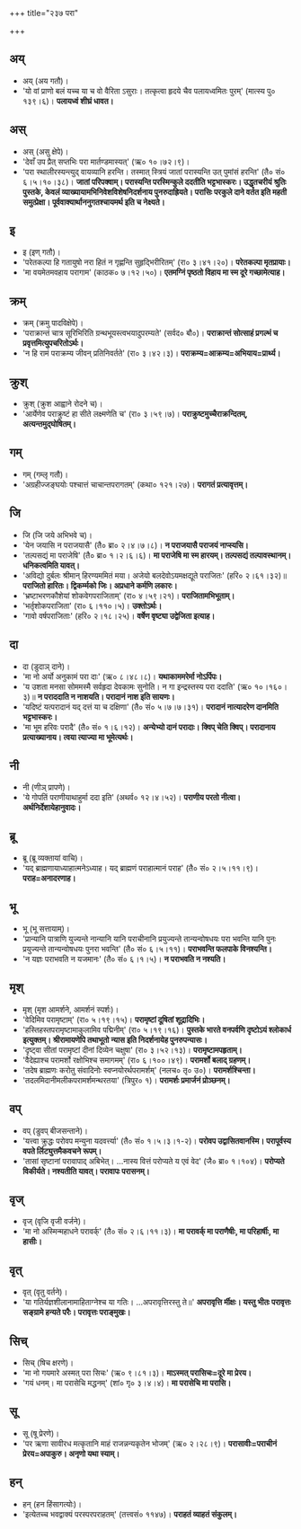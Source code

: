 +++
title="२३७ परा"

+++

## अय्
- अय् (अय गतौ)।
- 'यो वां प्राणो बलं यच्च या च वो वैरिता ऽसुराः। तत्कृत्वा हृदये चैव पलायध्वमितः पुरम्' (मात्स्य पु० १३९।६)। **पलायध्वं शीघ्रं धावत।**

## अस्
- अस् (असु क्षेपे)।
- 'देवाँ उप प्रैत् सप्तभिः परा मार्तण्डमास्यत्' (ऋ० १०।७२।९)।  
- 'परा स्थालीरस्यन्त्युद् वायव्यानि हरन्ति। तस्मात् स्त्रियं जातां परास्यन्ति उत् पुमांसं हरन्ति' (तै० सं० ६।५।१०।३८)। **जातां परिपक्वाम्। परास्यन्ति परस्मिन्कुले ददतीति भट्टभास्करः। उद्धृतचरीयं श्रुतिः पुस्तके, केवलं व्याख्यायामभिनिवेशविशेषनिदर्शनाय पुनरुदाह्रियते। परासिः परकुले दाने वर्तत इति महती समुत्प्रेक्षा। पूर्ववाक्यार्थाननुगतश्चायमर्थ इति च नेक्ष्यते।**

## इ
- इ (इण् गतौ)।
- 'परेतकल्पा हि गतायुषो नरा हितं न गृह्णन्ति सुहृद्भिरीरितम्' (रा० ३।४१।२०)। **परेतकल्पा मृतप्रायाः।**
- 'मा वयमेतमवहाय परागाम' (काठक० ७।१२।५०)। **एतमग्निं पृष्ठतो विहाय मा स्म दूरे गच्छामेत्याह।**

## क्रम्
- क्रम् (क्रमु पादविक्षेपे)।
- 'पराक्रान्तं चात्र सूरिभिरिति ग्रन्थभूयस्त्वभयादुपरम्यते' (सर्वद० बौ०)। **पराक्रान्तं सोत्साहं प्रगल्भं च प्रवृत्तमित्युपचरितोऽर्थः।**
- 'न हि रामं पराक्रम्य जीवन् प्रतिनिवर्तते' (रा० ३।४२।३)। **पराक्रम्य=आक्रम्य=अभियाय=प्रार्थ्य।**

## क्रुश्
- क्रुश् (क्रुश आह्वाने रोदने च)।
- 'आर्येणेव पराक्रुष्टं हा सीते लक्ष्मणेति च' (रा० ३।५९।७)। **पराक्रुष्टमुच्चैराक्रन्दितम्, अत्यन्तमुद्घोषितम्।**

## गम्
- गम् (गम्लृ गतौ)।
- 'अग्रहीज्जङ्घयोः पश्चात्तं चाचान्तपरागतम्' (कथा० १२१।२७)। **परागतं प्रत्यावृत्तम्।**

## जि
- जि (जि जये अभिभवे च)।
- 'येन जयासि न पराजयासै' (तै० ब्रा० २।४।७।८)। **न पराजयासै पराजयं नाप्स्यसि।**
- 'तल्पसद्यं मा पराजेषि' (तै० ब्रा० १।२।६।६)। **मा पराजेषि मा स्म हारयम्। तल्पसद्यं तल्पावस्थानम्। धनिकत्वमिति यावत्।**
- 'अविद्यो दुर्बलः श्रीमान् हिरण्यममितं मया। अजेयो बलदेवोऽयमक्षद्यूते पराजितः' (हरि० २।६१।३२)॥ **पराजितो हारितः। द्विकर्म्मको जिः। अप्रधाने कर्मणि लकारः।**
- 'भ्रष्टाभरणकौशेयां शोकवेगपराजिताम्' (रा० ४।५९।२१)। **पराजितामभिभूताम्।**
- 'भर्तृशोकपराजिता' (रा० ६।११०।५)। **उक्तोऽर्थः।**
- 'गावो वर्षपराजिताः' (हरि० २।१८।२५)। **वर्षेण वृष्ट्या उद्वेजिता इत्याह।**

## दा
- दा (डुदाञ् दाने)।
- 'मा नो अर्यो अनुकामं परा दाः' (ऋ० ८।४८।८)। **यथाकाममरेर्मा नोऽर्पिपः।**
- 'य उशता मनसा सोममस्मै सर्वहृदा देवकामः सुनोति। न गा इन्द्रस्तस्य परा ददाति' (ऋ० १०।१६०।३)॥ **न पराददाति न नाशयति। परादानं नाश इति सायणः।**
- 'यदिष्टं यत्परादानं यद् दत्तं या च दक्षिणा' (तै० सं० ५।७।७।३१)। **परादानं नात्यादरेण दानमिति भट्टभास्करः।**
- 'मा भूम हरिवः परादै' (तै० सं० १।६।१२)। **अन्येभ्यो दानं परादाः। क्विप् चेति क्विप्। परादानाय प्रत्याख्यानाय। त्वया त्याज्या मा भूमेत्यर्थः।**

## नी
- नी (णीञ् प्रापणे)।
- 'ये गोपतिं पराणीयाथाहुर्मा ददा इति' (अथर्व० १२।४।५२)। **पराणीय परतो नीत्वा। अर्थनिर्देशायेहानुवादः।**

## ब्रू
- ब्रू (ब्रू व्यक्तायां वाचि)।
- 'यद् ब्राह्मणायाध्याहात्मनेऽध्याह। यद् ब्राह्मणं पराहात्मानं पराह' (तै० सं० २।५।११।९)। **पराह=अनादरणाह।**

## भू
- भू (भू सत्तायाम्)।
- 'प्रान्यानि पात्राणि युज्यन्ते नान्यानि यानि पराचीनानि प्रयुज्यन्ते तान्यन्वोषधयः परा भवन्ति यानि पुनः प्रयुज्यन्ते तान्यन्वोषधयः पुनरा भवन्ति' (तै० सं० ६।५।११)। **पराभवन्ति फलपाके विनश्यन्ति।**
- 'न यज्ञः पराभवति न यजमानः' (तै० सं० ६।१।५)। **न पराभवति न नश्यति।**

## मृश्
- मृश् (मृश आमर्शने, आमर्शनं स्पर्शः)।
- 'वेदिमिव परामृष्टाम्' (रा० ५।१९।१५)। **परामृष्टां दूषितां शूद्रादिभिः।**
- 'हस्तिहस्तपरामृष्टामाकुलामिव पद्मिनीम्' (रा० ५।१९।१६)। **पुस्तके भारते वनपर्वणि दृष्टोऽयं श्लोकार्ध इत्युक्तम्। श्रीरामायणेपि तथाभूतो न्यास इति निदर्शनायेह पुनरुपन्यासः।**
- 'दृष्ट्वा सीतां परामृष्टां दीनां दिव्येन चक्षुषा' (रा० ३।५२।१३)। **परामृष्टामपहृताम्।**
- 'वैदेह्याश्च परामर्शो रक्षोभिश्च समागमम्' (रा० ६।१००।४९)। **परामर्शो बलाद् ग्रहणम्।**
- 'तदेष ब्राह्मणः करोतु संवादिनोः स्वप्नयोरर्थपरामर्शम्' (नलच० तृ० उ०)। **परामर्शश्चिन्ता।**
- 'तदलमिदानीमलीकपरामर्शमन्थरतया' (त्रिपुर० १)। **परामर्शः प्रमार्जनं प्रोञ्छनम्।**

## वप्
- वप् (डुवप् बीजसन्ताने)।
- 'यत्त्वा क्रुद्धः परोवप मन्युना यदवर्त्त्या' (तै० सं० १।५।३।१-२)। **परोवप उद्वासितवानस्मि। परापूर्वस्य वपते र्लिट्युत्तमैकवचने रूपम्।**
- 'तासां सृष्टानां परावापाद् अबिभेत्। …नास्य वित्तं परोप्यते य एवं वेद' (जै० ब्रा० १।१०४)। **परोप्यते विकीर्यते। नश्यतीति यावत्। परावापः परासनम्।**

## वृज्
- वृज् (वृजि वृजी वर्जने)।
- 'मा नो अस्मिन्महाधने परावर्क्' (तै० सं० २।६।११।३)। **मा परावर्क् मा पराणैषीः, मा परिहार्षीः, मा हासीः।**

## वृत्
- वृत् (वृतु वर्तने)।
- 'या गतिर्यज्ञशीलानामाहिताग्नेश्च या गतिः। …अपरावृत्तिरस्तु ते॥' **अपरावृत्ति र्मीक्षः। यस्तु भीतः परावृत्तः सङ्ग्रामे हन्यते परैः। परावृत्तः पराङ्मुखः।**

## सिच्
- सिच् (षिच क्षरणे)।
- 'मा नो गयमारे अस्मत् परा सिचः' (ऋ० ९।८१।३)। **माऽस्मत् परासिचः=दूरे मा प्रेरय।**
- 'गयं धनम्। मा परासेचि मद्धनम्' (शां० गृ० ३।४।४)। **मा परासेचि मा परासि।**

## सू
- सू (षू प्रेरणे)।
- 'पर ऋणा सावीरध मत्कृतानि माहं राजन्नन्यकृतेन भोजम्' (ऋ० २।२८।९)। **परासावीः=पराचीनं प्रेरय=अपाकुरु। अनृणो यथा स्याम्।**

## हन्
- हन् (हन हिंसागत्योः)।
- 'इत्येतच्च भवद्वाक्यं परस्परपराहतम्' (तत्त्वसं० ११४७)। **पराहतं व्याहतं संकुलम्।**
